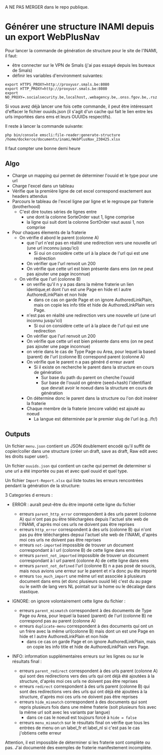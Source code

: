 A NE PAS MERGER dans le repo publique.

# Générer une structure INAMI depuis un export WebPlusNav

Pour lancer la commande de génération de structure pour le site de l'INAMI, il faut:
 * être connecter sur le VPN de Smals (j'ai pas essayé depuis les bureaux de Smals)
 * définir les variables d'environment suivantes:

```
export HTTPS_PROXY=http://proxyusr.smals.be:8080
export HTTP_PROXY=http://proxyusr.smals.be:8080
export NO_PROXY=.socialsecurity.be,localhost,.webagency.be,.onss.fgov.be,.rsz.fgov.be,.smals.be,localhost
```

Si vous avez déjà lancer une fois cette commande, il peut être intéressant d'effacer le fichier ouuids.json 
(il s'agit d'un cache qui fait le lien entre les urls importées dans ems et leurs OUUIDs respectifs).

Il reste à lancer la commande suivante:

```
php bin/console emscli:file-reader:generate-structure /home/dockerce/documents/inami/WebPlusNav_230425.xlsx
```

Il faut compter une bonne demi heure

## Algo
 
  * Charge un mapping qui permet de déterminer l'ouuid et le type pour une url
  * Charge l'excel dans un tableau
  * Vérifie que la première ligne de cet excel correspond exactement aux headers attendus
  * Parcours le tableau de l'excel ligne par ligne et le regroupe par fraterie (brotherhood)
    * C'est dire toutes séries de lignes entre 
      * une dont la colonne SorteOrder vaut 1, ligne comprise
      * la ligne qui suit dont la colonne SortOrder vaut aussi 1, non comprise
  * Pour chaques élements de la fraterie
    * On vérifie d abord le parent (colonne A)
      * que l'url n'est pas en réalité une redirection vers une nouvelle url (une url inconnu jusqu'ici)
        * Si oui on considère cette url à la place de l'url qui est une redirection
      * On vérifier que l'url renvoit un 200
      * On vérifie que cette url est bien présente dans ems (on ne peut pas ajouter une page inconnue)
    * On vérifie que l'url (colonne B)
      * on verifie qu'il n y a pas dans la même fraterie un lien identique,et dont l'un est une Page en hide et l autre AuthoredLinkPlain et non hide
        * dans ce cas on garde Page et on ignore AuthoredLinkPlain, mais on copie les info title et hide de AuthoredLinkPlain vers Page.
      * n'est pas en réalité une redirection vers une nouvelle url (une url inconnu jusqu'ici)
          * Si oui on considère cette url à la place  de l'url qui est une redirection
      * On vérifier que l'url renvoit un 200 
      * On vérifie que cette url est bien présente dans ems (on ne peut pas ajouter une page inconnue)
      * on vérie dans le cas de Type Page ou Area, pour lequel la based (parent) de l'url (colonne B) correspond parent (colonne A)  
      * On vérifie que le parent n a pas généré d erreur avant
        * Si il existe on recherche le parent dans la structure en cours de génération
          * Sur base du path du parent on cherche l'ouuid
          * Sur base de l'ouuid on génère (seed+hash) l'identifiant que devrait avoir le noeud dans la structure en cours de génération
      * On détermine donc le parent dans la structure ou l'on doit insérer la fraterie
      * Chaque membre de la fraterie (encore valide) est ajouté au noeud
        * La langue est déterminée par le premier slug de l'url (e.g. /fr/)

## Outputs

Un fichier `menu.json` contient un JSON doublement encodé qu'il suffit de copier/coller dans une structure (créer un draft, save as draft, Raw edit avec les droits super user).

Un fichier `ouuids.json` qui contient un cache qui permet de determiner si une url a été importée ou pas et avec quel ouuid et quel type.

Un fichier `Import-Report.xlsx` qui liste toutes les erreurs rencontrées pendant la génération de la structure:

3 Categories d erreurs : 
  * ERROR : auraît peut-être du être importé cette ligne du fichier
     * erreurs `parent_http_error` correspondent à des urls parent (colonne A) qui n'ont pas pu être téléchargées depuis l'actuel site web de l'INAMI, d'après moi ces urls ne doivent pas être reprises
     * erreurs `http_error` correspondent à des urls (colonne B) qui n'ont pas pu être téléchargées depsui l'actuel site web de l'INAMI, d'après moi ces urls ne doivent pas être reprises
     * erreurs `not-imported` impossible de trouver un document correspondant à l url (colonne B) de cette ligne dans ems
     * erreurs `parent_not_imported` impossible de trouver un document correspondant à l url parent (colonne A) de cette ligne dans ems
     * erreurs `parent_not_defined` l'url (colonne B) n a pas posé de soucis, mais nous avions une erreur sur le parent et n'a donc pu ête importé
     * erreurs `too_much_import` une même url est associée à plusieurs document dans ems (et donc plusieurs ouuid lié) c'est du au page ou le swith de lang vers NL pointait sur la home ou le décalage dans stastique.
 
  * IGNORE: on ignore volontairement cette ligne du fichier :
    * erreurs `parent_mismatch` correspondent à des documents de Type Page ou Area, pour lequel la based (parent) de l'url (colonne B) ne correspond pas au parent (colonne A)
    * erreurs `duplicate-menu` correspondent à des documents qui ont un un frère avec la même url(colonne B) mais dont un est une Page en hide et l autre AuthoredLinkPlain et non hide
      * dans ce cas on garde Page et on ignore AuthoredLinkPlain, mais on copie les info title et hide de AuthoredLinkPlain vers Page.
    
  * INFO: information supplémentaires erreurs sur les lignes ou sur le résultats final :
    * erreurs `parent_redirect` correspondent à des urls parent (colonne A)  qui sont des redirections vers des urls qui ont déjà été ajoutées à la structure, d'après moi ces urls ne doivent pas être reprises
    * erreurs `redirect` correspondent à des urls parent (colonne B) qui sont des redirections vers des urls qui ont déjà été ajoutées à la structure, d'après moi ces urls ne doivent pas être reprises
    * erreurs `hide_mismatch` correspondent à des documents qui sont repris plusieurs fois dans une même fraterie (soit plusieurs fois avec la même url soit avec les variants par langue)
      * dans ce cas le noeud est toujours forcé à `hide = false`
    * erreurs `menu_mismatch` sur le résultats final on vérifie que tous les entrées de menu on un label_fr et label_nl si c'est pas le cas j'obtiens cette erreur


Attention, il est impossible de déterminer si les fraterie sont complète ou pas. J'ai documenté des exemples de fraterie manifestement incomplète.


